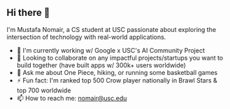 ## Hi there 👋
I'm Mustafa Nomair, a CS student at USC passionate about exploring the intersection of technology with real-world applications.

- 🧠 I'm currently working w/ Google x USC's AI Community Project
- 🤝 Looking to collaborate on any impactful projects/startups you want to build together (have built apps w/ 300k+ users worldwide)
- 💬 Ask me about One Piece, hiking, or running some basketball games
- ⚡ Fun fact: I'm ranked top 500 Crow player nationally in Brawl Stars & top 700 worldwide
- 📫 How to reach me: nomair@usc.edu
